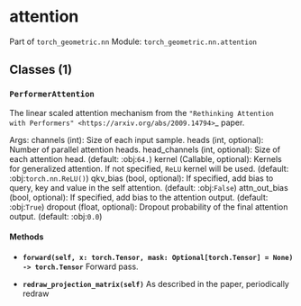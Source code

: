 # attention

Part of `torch_geometric.nn`
Module: `torch_geometric.nn.attention`

## Classes (1)

### `PerformerAttention`

The linear scaled attention mechanism from the
`"Rethinking Attention with Performers"
<https://arxiv.org/abs/2009.14794>`_ paper.

Args:
    channels (int): Size of each input sample.
    heads (int, optional): Number of parallel attention heads.
    head_channels (int, optional): Size of each attention head.
        (default: :obj:`64.`)
    kernel (Callable, optional): Kernels for generalized attention.
        If not specified, `ReLU` kernel will be used.
        (default: :obj:`torch.nn.ReLU()`)
    qkv_bias (bool, optional): If specified, add bias to query, key
        and value in the self attention. (default: :obj:`False`)
    attn_out_bias (bool, optional): If specified, add bias to the
        attention output. (default: :obj:`True`)
    dropout (float, optional): Dropout probability of the final
        attention output. (default: :obj:`0.0`)

#### Methods

- **`forward(self, x: torch.Tensor, mask: Optional[torch.Tensor] = None) -> torch.Tensor`**
  Forward pass.

- **`redraw_projection_matrix(self)`**
  As described in the paper, periodically redraw
